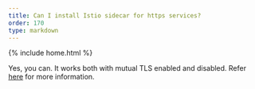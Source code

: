 ```yaml
---
title: Can I install Istio sidecar for https services?
order: 170
type: markdown
---
```

{% include home.html %}

Yes, you can. It works both with mutual TLS enabled and disabled. Refer [here]({{home}}/docs/tasks/security/https-overlay.html) for more information.
